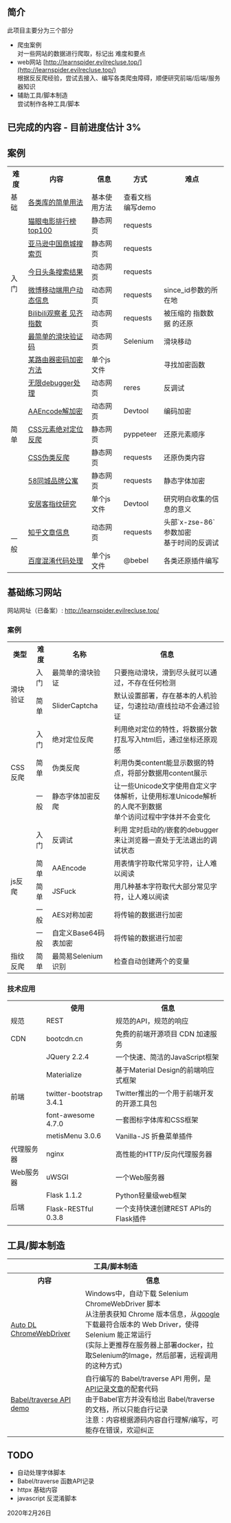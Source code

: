 ## 简介  
此项目主要分为三个部分  
* 爬虫案例  
对一些网站的数据进行爬取，标记出 难度和要点  
* web网站 [http://learnspider.evilrecluse.top/](http://learnspider.evilrecluse.top/)  
根据反反爬经验，尝试去接入、编写各类爬虫障碍，顺便研究前端/后端/服务器知识  
* 辅助工具/脚本制造  
尝试制作各种工具/脚本  



## 已完成的内容 - 目前进度估计 3%

## 案例  
<table>
    <tr>
        <th>难度</th>
        <th>内容</th>
        <th>信息</th>
        <th>方式</th>
        <th>难点</th>
    </tr>
    <tr>
        <td>基础</td>
        <td><a href="https://github.com/RecluseXU/learning_spider/tree/master/example/0_Basic_usage_of_the_library" target="_blank">各类库的简单用法</a></td>
        <td>基本使用方法</td>
        <td>查看文档</br>编写demo</td>
        <td></td>
    </tr>
    <tr>
        <td rowspan="6">入门</td>
        <td>
        <a href="https://github.com/RecluseXU/learning_spider/tree/master/example/1_%E5%85%A5%E9%97%A8_%E7%8C%AB%E7%9C%BC%E7%94%B5%E5%BD%B1%E6%8E%92%E8%A1%8C%E6%A6%9Ctop100" target="_blank">猫眼电影排行榜top100</a></td>
        <td>静态网页</td>
        <td>requests</td>
        <td></td>
    </tr>
    <tr>
        <td><a href="https://github.com/RecluseXU/learning_spider/tree/master/example/1_%E5%85%A5%E9%97%A8_%E4%BA%9A%E9%A9%AC%E9%80%8A%E5%95%86%E5%9F%8E%E6%90%9C%E7%B4%A2%E9%A1%B5" target="_blank">亚马逊中国商城搜索页</a></td>
        <td>静态网页</td>
        <td>requests</td>
    </tr>
    <tr>
        <td>
        <a href="https://github.com/RecluseXU/learning_spider/tree/master/example/1_%E5%85%A5%E9%97%A8_%E4%BB%8A%E6%97%A5%E5%A4%B4%E6%9D%A1%E6%90%9C%E7%B4%A2%E7%BB%93%E6%9E%9C" target="_blank">今日头条搜索结果</a></td>
        <td>动态网页</td>
        <td>requests</td>
        <td></td>
    </tr>
    <tr>
        <td>
        <a href="https://github.com/RecluseXU/learning_spider/tree/master/example/1_%E5%85%A5%E9%97%A8_%E5%BE%AE%E5%8D%9A%E7%A7%BB%E5%8A%A8%E7%AB%AF%E7%94%A8%E6%88%B7%E5%8A%A8%E6%80%81%E4%BF%A1%E6%81%AF" target="_blank">
        微博移动端用户动态信息</a></td>
        <td>动态网页</td>
        <td>requests</td>
        <td>since_id参数的所在地</td>
    </tr>
    <tr>
        <td>
        <a href="https://github.com/RecluseXU/learning_spider/tree/master/example/1_%E5%85%A5%E9%97%A8_Bilibili%E8%A7%82%E5%AF%9F%E8%80%85%E8%A7%81%E9%BD%90%E6%8C%87%E6%95%B0" target="_blank">
        Bilibili观察者 见齐指数</a></td>
        <td>动态网页</td>
        <td>requests</td>
        <td>被压缩的 指数数据 的还原</td>
    </tr>
    <tr>
        <td>
        <a href="https://github.com/RecluseXU/learning_spider/tree/master/example/1_%E5%85%A5%E9%97%A8_%E6%9C%80%E7%AE%80%E5%8D%95%E7%9A%84%E6%BB%91%E5%9D%97%E9%AA%8C%E8%AF%81%E7%A0%81" target="_blank">最简单的滑块验证码</a></td>
        <td>动态网页</td>
        <td>Selenium</td>
        <td>滑块移动</td>
    </tr>
    <tr>
        <td rowspan="7">简单</td>
        <td>
        <a href="https://github.com/RecluseXU/learning_spider/tree/master/example/2_%E7%AE%80%E5%8D%95_%E6%9F%90%E8%B7%AF%E7%94%B1%E5%99%A8%E5%AF%86%E7%A0%81%E5%8A%A0%E5%AF%86%E6%96%B9%E6%B3%95" target="_blank">某路由器密码加密方法</a></td>
        <td>单个js文件</td>
        <td></td>
        <td>寻找加密函数</td>
    </tr>
    <tr>
        <td>
        <a href="https://github.com/RecluseXU/learning_spider/tree/master/example/2_%E7%AE%80%E5%8D%95_%E6%97%A0%E9%99%90debugger" target="_blank">无限debugger处理</a></td>
        <td>动态网页</td>
        <td>reres</td>
        <td>反调试</td>
    </tr>
    <tr>
        <td><a href="https://github.com/RecluseXU/learning_spider/tree/master/example/2_%E7%AE%80%E5%8D%95_AAEncode%E8%A7%A3%E6%B7%B7%E6%B7%86" target="_blank">AAEncode解加密</a></td>
        <td>动态网页</td>
        <td>Devtool</td>
        <td>编码加密</td>
    </tr>
    <tr>
        <td><a href="https://github.com/RecluseXU/learning_spider/tree/master/example/2_%E7%AE%80%E5%8D%95_CSS%E5%85%83%E7%B4%A0%E7%BB%9D%E5%AF%B9%E5%AE%9A%E4%BD%8D%E5%8F%8D%E7%88%AC" target="_blank">CSS元素绝对定位反爬</a></td>
        <td>静态网页</td>
        <td>pyppeteer</td>
        <td>还原元素顺序</td>
    </tr>
    <tr>
        <td><a href="https://github.com/RecluseXU/learning_spider/tree/master/example/2_%E7%AE%80%E5%8D%95_CSS%E4%BC%AA%E7%B1%BB%E5%8F%8D%E7%88%AC" target="_blank">CSS伪类反爬</a></td>
        <td>静态网页</td>
        <td>requests</td>
        <td>还原伪类内容</td>
    </tr>
    <tr>
        <td><a href="https://github.com/RecluseXU/learning_spider/tree/master/example/3_%E7%AE%80%E5%8D%95_58%E5%90%8C%E5%9F%8E%E5%93%81%E7%89%8C%E5%85%AC%E5%AF%93" target="_blank">58同城品牌公寓</a></td>
        <td>静态网页</td>
        <td>requests</td>
        <td>静态字体加密</td>
    </tr>
    <tr>
        <td><a href="https://github.com/RecluseXU/learning_spider/tree/master/example/2_%E7%AE%80%E5%8D%95_%E5%AE%89%E5%B1%85%E5%AE%A2%E6%8C%87%E7%BA%B9%E7%A0%94%E7%A9%B6">安居客指纹研究</a></td>
        <td>单个js文件</td>
        <td>Devtool</td>
        <td>研究明白收集的信息的意义</td>
    </tr>
    <tr>
        <td rowspan="2">一般</td>
        <td><a href="https://github.com/RecluseXU/learning_spider/tree/master/example/4_%E4%B8%80%E8%88%AC_%E7%9F%A5%E4%B9%8E%E6%96%87%E7%AB%A0%E4%BF%A1%E6%81%AF" target="_blank">知乎文章信息</a></td>
        <td>动态网页</td>
        <td>requests</td>
        <td>头部`x-zse-86`参数加密<br>基于时间的反调试</td>
    </tr>
    <tr>
        <td><a href="https://github.com/RecluseXU/learning_spider/tree/master/example/4_%E4%B8%80%E8%88%AC_%E7%99%BE%E5%BA%A6%E6%B7%B7%E6%B7%86%E4%BB%A3%E7%A0%81%E5%A4%84%E7%90%86">百度混淆代码处理</a></td>
        <td>单个js文件</td>
        <td>@bebel</td>
        <td>各类还原插件编写</td>
    </tr>

</table>



## 基础练习网站  

网站网址（已备案）: http://learnspider.evilrecluse.top/  

### 案例  

<table>
    <tr>
        <th>类型</th>
        <th>难度</th>
        <th>名称</th>
        <th>信息</th>
    </tr>
    <tr>
        <td rowspan="2">滑块验证</td>
        <td>入门</td>
        <td>最简单的滑块验证</td>
        <td>只要拖动滑块，滑到尽头就可以通过，不存在任何检测</td>
    </tr>
    <tr>
        <td>简单</td>
        <td>SliderCaptcha</td>
        <td>默认设置部署，存在基本的人机验证，匀速拉动/直线拉动不会通过验证</td>
    </tr>
    <tr>
        <td rowspan="3">CSS反爬</td>
        <td>入门</td>
        <td>绝对定位反爬</td>
        <td>利用绝对定位的特性，将数据分散打乱写入html后，通过坐标还原观感</td>
    </tr>
    <tr>
        <td>简单</td>
        <td>伪类反爬</td>
        <td>利用伪类content能显示数据的特点，将部分数据用content展示</td>
    </tr>
    <tr>
        <td>一般</td>
        <td>静态字体加密反爬</td>
        <td>让一些Unicode文字使用自定义字体解析，让使用标准Unicode解析的人爬不到数据<br>单个访问过程中字体并不会变化</td>
    </tr>
    <tr>
        <td rowspan="5">js反爬</td>
        <td>入门</td>
        <td>反调试</td>
        <td>利用 定时启动的/嵌套的debugger来让浏览器一直处于无法退出的调试状态</td>
    </tr>
    <tr>
        <td>简单</td>
        <td>AAEncode</td>
        <td>用表情字符取代常见字符，让人难以阅读</td>
    </tr>
    <tr>
        <td>简单</td>
        <td>JSFuck</td>
        <td>用几种基本字符取代大部分常见字符，让人难以阅读</td>
    </tr>
    <tr>
        <td>一般</td>
        <td>AES对称加密</td>
        <td>将传输的数据进行加密</td>
    </tr>
    <tr>
        <td>一般</td>
        <td>自定义Base64码表加密</td>
        <td>将传输的数据进行加密</td>
    </tr>
    <tr>
        <td rowspan="2">指纹反爬</td>
        <td>简单</td>
        <td>最简易Selenium识别</td>
        <td>检查自动创建两个的变量</td>
    </tr>
</table>


### 技术应用  

<table>
    <tr>
        <th></th>
        <th>使用</th>
        <th>信息</th>
    </tr>
    <tr>
        <td>规范</td>
        <td>REST</td>
        <td>规范的API，规范的响应</td>
    </tr>
    <tr>
        <td>CDN</td>
        <td>bootcdn.cn</td>
        <td>免费的前端开源项目 CDN 加速服务</td>
    </tr>
    <tr>
        <td rowspan="5">前端</td>
        <td>JQuery 2.2.4</td>
        <td>一个快速、简洁的JavaScript框架</td>
    </tr>
    <tr>
        <td>Materialize</td>
        <td>基于Material Design的前端响应式框架</td>
    </tr>
    <tr>
        <td>twitter-bootstrap 3.4.1</td>
        <td>Twitter推出的一个用于前端开发的开源工具包</td>
    </tr>
    <tr>
        <td>font-awesome 4.7.0</td>
        <td>一套图标字体库和CSS框架</td>
    </tr>
    <tr>
        <td>metisMenu 3.0.6</td>
        <td>Vanilla-JS 折叠菜单插件</td>
    </tr>
    <tr>
        <td>代理服务器</td>
        <td>nginx</td>
        <td>高性能的HTTP/反向代理服务器</td>
    </tr>
    <tr>
        <td>Web服务器</td>
        <td>uWSGI</td>
        <td>一个Web服务器</td>
    </tr>
    <tr>
        <td rowspan="4">后端</td>
        <td>Flask 1.1.2</td>
        <td>Python轻量级web框架</td>
    </tr>
    <tr>
        <td>Flask-RESTful 0.3.8</td>
        <td>一个支持快速创建REST APIs的 Flask插件</td>
    </tr>
</table>



## 工具/脚本制造   

<table>
    <tr><th colspan="4">工具/脚本制造</th></tr>
    <tr>
        <th>内容</th>
        <th>信息</th>
    </tr>
    <tr>
        <td><a href="https://github.com/RecluseXU/learning_spider/tree/master/my_util/auto_dl_chrome_webdriverm">Auto DL ChromeWebDriver</a></td>
        <td>Windows中，自动下载 Selenium ChromeWebDriver 脚本<br>从注册表获知 Chrome 版本信息，从<a href="http://chromedriver.storage.googleapis.com/index.html">google</a>下载最符合版本的 Web Driver，使得 Selenium 能正常运行<br>(实际上更推荐在服务器上部署docker，拉取Selenium的Image，然后部署，远程调用的这种方式)</td>
    </tr>
    <tr>
        <td><a href="https://github.com/RecluseXU/learning_spider/tree/master/my_util/babel_traverse_api_demo">Babel/traverse API demo</a></td>
        <td>自行编写的 Babel/traverse API 用例，是<a href="https://evilrecluse.top/post/77d57432/">API记录文章</a>的配套代码<br>由于Babel官方并没有给出 Babel/traverse 的文档，所以只能自行记录<br>注意：内容根据源码内容自行理解/编写，可能存在错误，欢迎纠正</td>
    </tr>
</table>


## TODO  

* 自动处理字体脚本  
* Babel/traverse 函数API记录  
* httpx 基础内容  
* javascript 反混淆脚本  

2020年2月26日